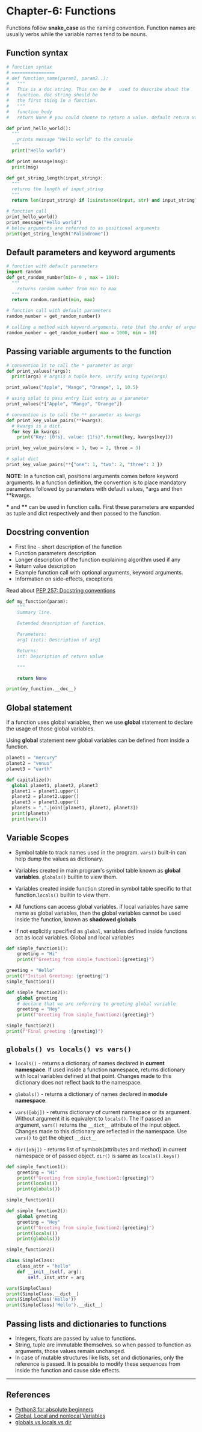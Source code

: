 # Chapter-6: Functions

Functions follow **snake_case** as the naming convention. Function names are usually verbs while the variable names tend to be nouns.

## Function syntax

```Python
# function syntax
# ================
# def function_name(param1, param2..):
#   """
#   This is a doc string. This can be #   used to describe about the
#   function. doc string should be
#   the first thing in a function.
#   """
#   function_body
#   return None # you could choose to return a value. default return value is None

def print_hello_world():
  """
    prints message "Hello world" to the console
  """
  print("Hello world")

def print_message(msg):
  print(msg)

def get_string_length(input_string):
  """
  returns the length of input_string
  """
  return len(input_string) if (isinstance(input, str) and input_string) else 0

# function call
print_hello_world()
print_message("Hello world")
# below arguments are referred to as positional arguments
print(get_string_length("Palindrome"))
```

## Default parameters and keyword arguments

```Python
# function with default parameters
import random
def get_random_number(min= 0 , max = 100):
  """
    returns random number from min to max
  """
  return random.randint(min, max)

# function call with default parameters
random_number = get_random_number()

# calling a method with keyword arguments. note that the order of arguments doesnt matter in this case
random_number = get_random_number( max = 1000, min = 10)
```

## Passing variable arguments to the function

```Python
# convention is to call the * parameter as args
def print_values(*args):
  print(args) # argsis a tuple here. verify using type(args)

print_values("Apple", "Mango", "Orange", 1, 10.5)

# using splat to pass entry list entry as a parameter
print_values(*["Apple", "Mango", "Orange"])

# convention is to call the ** parameter as kwargs
def print_key_value_pairs(**kwargs):
  # kwargs is a dict.
  for key in kwargs:
    print("Key: {0!s}, value: {1!s}".format(key, kwargs[key]))

print_key_value_pairs(one = 1, two = 2, three = 3)

# splat dict
print_key_value_pairs(**{"one": 1, "two": 2, "three": 3 })
```

**NOTE**: In a function call, positional arguments comes before keyword arguments. In a function definition, the convention is to place mandatory parameters followed by parameters with default values, *args and then **kwargs.

**\*** and **\*\*** can be used in function calls. First these parameters are expanded as tuple and dict respectively and then passed to the function.

## Docstring convention

* First line - short description of the function
* Function parameters description
* Longer description of the function explaining algorithm used if any
* Return value description
* Example function call with optional arguments, keyword arguments.
* Information on side-effects, exceptions

Read about [PEP 257: Docstring conventions](https://www.python.org/dev/peps/pep-0257/)

```Python
def my_function(param):
    """
    Summary line.

    Extended description of function.

    Parameters:
    arg1 (int): Description of arg1

    Returns:
    int: Description of return value

    """

    return None

print(my_function.__doc__)
```

## Global statement

If a function uses global variables, then we use **global** statement to declare the usage of those global variables.

Using **global** statement new global variables can be defined from inside a function.

```Python
planet1 = "mercury"
planet2 = "venus"
planet3 = "earth"

def capitalize():
  global planet1, planet2, planet3
  planet1 = planet1.upper()
  planet2 = planet2.upper()
  planet3 = planet3.upper()
  planets = ",".join([planet1, planet2, planet3])
  print(planets)
  print(vars())
```

## Variable Scopes

* Symbol table to track names used in the program. `vars()` built-in can help dump the values as dictionary.
* Variables created in main program's symbol table known as **global variables**. `globals()` builtin to view them.
* Variables created inside function stored in symbol table specific to that function.`locals()` builtin to view them.

* All functions can access global variables. if local variables have same name as global variables, then the global variables cannot be used inside the function, known as **shadowed globals**

* If not explicitly specified as `global`, variables defined inside functions act as local variables. Global and local variables

```Python
def simple_function1():
    greeting = "Hi"
    print(f"Greeting from simple_function1:{greeting}")

greeting = "Hello"
print(f"Initial Greeting: {greeting}")
simple_function1()

def simple_function2():
    global greeting
    # declare that we are referring to greeting global variable
    greeting = "Hey"
    print(f"Greeting from simple_function2:{greeting}")

simple_function2()
print(f"Final greeting :{greeting}")
```

## `globals() vs locals() vs vars()`

* `locals()` - returns a dictionary of names declared in **current namespace**. If used inside a function namespace, returns dictionary with local variables defined at that point. Changes made to this dictionary does not reflect back to the namespace.  
* `globals()` - returns a dictionary of names declared in **module namespace**.
* `vars([obj])` - returns dictionary of current namespace or its argument. Without argument it is equivalent to `locals()`. The If passed an argument, `vars()` returns the `__dict__` attribute of the input object. Changes made to this dictionary are reflected in the namespace. Use `vars()` to get the object `__dict__`

* `dir([obj])` - returns list of symbols(attributes and method) in current namespace or of passed object. `dir()` is same as `locals().keys()`

```Python
def simple_function1():
    greeting = "Hi"
    print(f"Greeting from simple_function1:{greeting}")
    print(locals())
    print(globals())

simple_function1()

def simple_function2():
    global greeting
    greeting = "Hey"
    print(f"Greeting from simple_function2:{greeting}")
    print(locals())
    print(globals())

simple_function2()

class SimpleClass:
    class_attr = "hello"
    def __init__(self, arg):
        self._inst_attr = arg

vars(SimpleClass)
print(SimpleClass.__dict__)
vars(SimpleClass('Hello'))
print(SimpleClass('Hello').__dict__)
```

## Passing lists and dictionaries to functions

* Integers, floats are passed by value to functions.
* String, tuple are immutable themselves. so when passed to function as arguments, those values remain unchanged.
* In case of mutable structures like lists, set and dictionaries, only the reference is passed. It is possible to modify these sequences from inside the function and cause side effects.

---

## References

* [Python3 for absolute beginners](https://www.amazon.in/Python-Absolute-Beginners-Tim-Hall/dp/1430216328)
* [Global, Local and nonlocal Variables](https://www.python-course.eu/python3_global_vs_local_variables.php)
* [globals vs locals vs dir](https://stackoverflow.com/questions/32003472/difference-between-locals-and-globals-and-dir-in-python)
